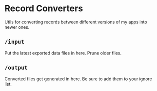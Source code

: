 # Record Converters

Utils for converting records between different versions of my apps into newer ones.

## `/input`

Put the latest exported data files in here. Prune older files.

## `/output`

Converted files get generated in here. Be sure to add them to your ignore list.
